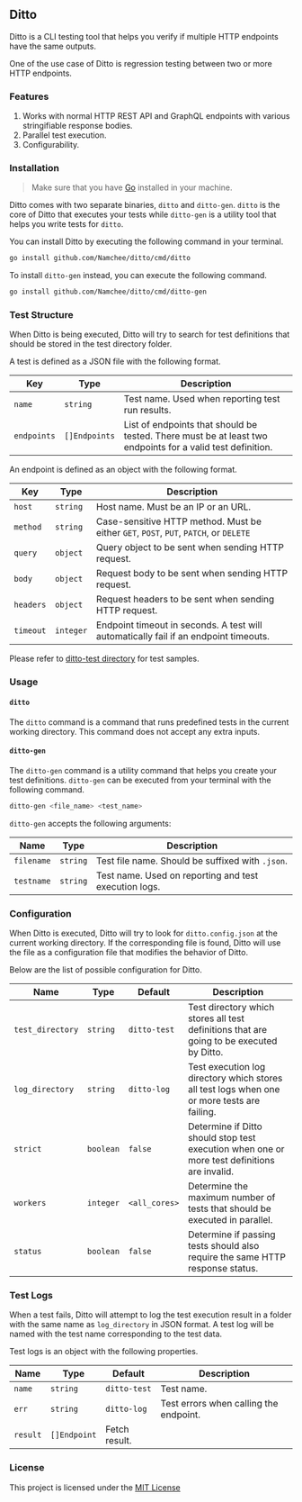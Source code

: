 ## Ditto

Ditto is a CLI testing tool that helps you verify if multiple HTTP endpoints have the same outputs. 

One of the use case of Ditto is regression testing between two or more HTTP endpoints.

### Features

1. Works with normal HTTP REST API and GraphQL endpoints with various stringifiable response bodies.
2. Parallel test execution.
3. Configurability.

### Installation

> Make sure that you have [Go](https://golang.org/doc/install) installed in your machine.

Ditto comes with two separate binaries, `ditto` and `ditto-gen`. `ditto` is the core of Ditto that executes your tests while `ditto-gen` is a utility tool that helps you write tests for `ditto`.

You can install Ditto by executing the following command in your terminal.

```bash
go install github.com/Namchee/ditto/cmd/ditto
```

To install `ditto-gen` instead, you can execute the following command.

```bash
go install github.com/Namchee/ditto/cmd/ditto-gen
```

### Test Structure

When Ditto is being executed, Ditto will try to search for test definitions that should be stored in the test directory folder.

A test is defined as a JSON file with the following format.

Key | Type | Description
--- | ---- | -----------
`name` | `string` | Test name. Used when reporting test run results.
`endpoints` | `[]Endpoints` | List of endpoints that should be tested. There must be at least two endpoints for a valid test definition.

An endpoint is defined as an object with the following format.

Key | Type | Description
--- | ---- | -----------
`host` | `string` | Host name. Must be an IP  or an URL.
`method` | `string` | Case-sensitive HTTP method. Must be either `GET`, `POST`, `PUT`, `PATCH`, or `DELETE`
`query` | `object` | Query object to be sent when sending HTTP request.
`body` | `object` | Request body to be sent when sending HTTP request.
`headers` | `object` | Request headers to be sent when sending HTTP request.
`timeout` | `integer` | Endpoint timeout in seconds. A test will automatically fail if an endpoint timeouts.

Please refer to [ditto-test directory](./ditto-test) for test samples.

### Usage

#### `ditto`

The `ditto` command is a command that runs predefined tests in the current working directory. This command does not accept any extra inputs.

#### `ditto-gen`

The `ditto-gen` command is a utility command that helps you create your test definitions. `ditto-gen` can be executed from your terminal with the following command.

```bash
ditto-gen <file_name> <test_name>
```

`ditto-gen` accepts the following arguments:

Name | Type | Description
--- | ---- | -----------
`filename` | `string` | Test file name. Should be suffixed with `.json`.
`testname` | `string` | Test name. Used on reporting and test execution logs.

### Configuration

When Ditto is executed, Ditto will try to look for `ditto.config.json` at the current working directory. If the corresponding file is found, Ditto will use the file as a configuration file that modifies the behavior of Ditto.

Below are the list of possible configuration for Ditto.

Name | Type | Default | Description
---- | ---- | ------- | -----------
`test_directory` | `string` | `ditto-test` | Test directory which stores all test definitions that are going to be executed by Ditto.
`log_directory` | `string` | `ditto-log` | Test execution log directory which stores all test logs when one or more tests are failing.
`strict` | `boolean` | `false` | Determine if Ditto should stop test execution when one or more test definitions are invalid.
`workers` | `integer` | `<all_cores>` | Determine the maximum number of tests that should be executed in parallel.
`status` | `boolean` | `false` | Determine if passing tests should also require the same HTTP response status.

### Test Logs

When a test fails, Ditto will attempt to log the test execution result in a folder with the same name as `log_directory` in JSON format. A test log will be named with the test name corresponding to the test data.

Test logs is an object with the following properties.

Name | Type | Default | Description
---- | ---- | ------- | -----------
`name` | `string` | `ditto-test` | Test name.
`err` | `string` | `ditto-log` | Test errors when calling the endpoint.
`result` | `[]Endpoint` | Fetch result. 

### License

This project is licensed under the [MIT License](./LICENSE)